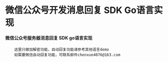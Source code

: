 # 微信公众号开发消息回复 SDK Go语言实现

#### 微信公众号服务器消息回复 SDK go语言实现

```cassandraql
    这里只做加解密功能，自动回复功能请参考其他语言demo
    如需要微信自动回复功能，可联系邮件chenxue4076@163.com
```